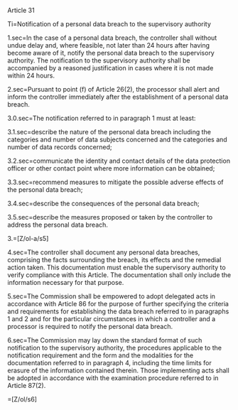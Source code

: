 Article 31

Ti=Notification of a personal data breach to the supervisory authority

1.sec=In the case of a personal data breach, the controller shall without undue delay and, where feasible, not later than 24 hours after having become aware of it, notify the personal data breach to the supervisory authority. The notification to the supervisory authority shall be accompanied by a reasoned justification in cases where it is not made within 24 hours.

2.sec=Pursuant to point (f) of Article 26(2), the processor shall alert and inform the controller immediately after the establishment of a personal data breach.

3.0.sec=The notification referred to in paragraph 1 must at least:

3.1.sec=describe the nature of the personal data breach including the categories and number of data subjects concerned and the categories and number of data records concerned;

3.2.sec=communicate the identity and contact details of the data protection officer or other contact point where more information can be obtained;

3.3.sec=recommend measures to mitigate the possible adverse effects of the personal data breach;

3.4.sec=describe the consequences of the personal data breach;

3.5.sec=describe the measures proposed or taken by the controller to address the personal data breach.

3.=[Z/ol-a/s5]

4.sec=The controller shall document any personal data breaches, comprising the facts surrounding the breach, its effects and the remedial action taken. This documentation must enable the supervisory authority to verify compliance with this Article. The documentation shall only include the information necessary for that purpose.

5.sec=The Commission shall be empowered to adopt delegated acts in accordance with Article 86 for the purpose of further specifying the criteria and requirements for establishing the data breach referred to in paragraphs 1 and 2 and for the particular circumstances in which a controller and a processor is required to notify the personal data breach.

6.sec=The Commission may lay down the standard format of such notification to the supervisory authority, the procedures applicable to the notification requirement and the form and the modalities for the documentation referred to in paragraph 4, including the time limits for erasure of the information contained therein. Those implementing acts shall be adopted in accordance with the examination procedure referred to in Article 87(2).

=[Z/ol/s6]